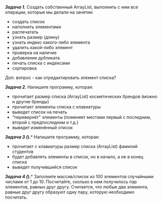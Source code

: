 ***Задача 1.***
Создать собственный ArrayList, выполнить с ним все операции, которые мы делали на занятии:
- создать список
- наполнить элементами
- распечатать
- узнать размер (длину)
- узнать индекс какого-либо элемента 
- удалить какой-либо элемент
- проверка на наличие
- добавление дубликата
- печать списка с индексами
- сортировка 

Доп. вопрос - как отредактировать элемент списка?

***Задача 2.***
Напишите программу, которая:
- прочитает размер списка (ArrayList) косметических брендов (можно и другие бренды)
- прочитает элементы списка с клавиатуры
- выведет список на печать
- "перевернёт" элементы (поменяет местами первый с последним, второй с предпоследним и т.д.)
- выведет изменённый список

***Задача 3 (*).***
Напишите программу, которая:
- прочитает с клавиатуры размер списка (ArrayList) фамилий студентов
- будет добавлять элементы в список, но в начало, а не в конец списка
- выведет получившийся список

***Задача 4 (*).***
Заполните массив/список из 100 элементов случайными числами от 1 до 10. Посчитайте, 
сколько в нем получилось пар элементов, равных друг другу.
Считается, что любые два элемента, равные друг другу образуют одну пару, которую необходимо посчитать.

